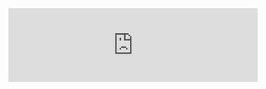 <iframe style="border: none; width: 100%" src="https://blog.ajanibilby.com/animation/dots/index.html"></iframe>